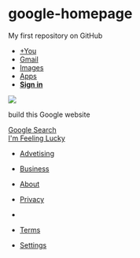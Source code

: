 # google-homepage
My first repository on GitHub
<!DOCTYPE html>
<html>
<head>
  <link type="text/CSS" rel="stylesheet" href="stylesheet.css"/>
  <title>Google homepage</title>
</head> 
<body>
  <div class="navigation">
    <ul>
      <li><a href="https://accounts.google.com/servicelogin?service=mail">+You</a></li>
      <li><a href="https://accounts.google.com/ServiceLogin?service=mail&passive=true&rm=false&continue=https://mail.google.com/mail/?tab%3Dwm&scc=1&ltmpl=default&ltmplcache=2&emr=1">Gmail</a></li>
      <li><a href="https://www.google.co.uk/imghp?hl=en&tab=wi&ei=7CTnVMLQHIPqOOK2gbgI&ved=0CAQQqi4oAg">Images</a></li>
      <li><a href="http://www.google.co.uk/intl/en/about/products/">Apps</a></li>
      <li><a href="https://accounts.google.com/ServiceLogin?hl=en&continue=https://www.google.co.uk/%3Fgws_rd%3Dssl"><div class="sign"><strong>Sign in</strong></div></a></li>
    </ul>
  </div>
  <img src="https://www.google.rs/images/srpr/logo11w.png">
  <div id="search"><p>build this Google website</p></div>
  <div id="googlesearch"><a href="#">Google Search</a></div>
  <div id="lucky"><a href="https://www.google.com/doodles">I'm Feeling Lucky</a></div>
  <div id="footer">
    <div class="left">
      <ul>
        <li><a href="https://www.google.co.uk/intl/en/ads/?fg=1"><p>Advetising</p></a></li>
        <li><a href="https://www.google.co.uk/services/?fg=1"><p>Business</p></a></li>
        <li><a href="https://www.google.co.uk/intl/en/about.html?fg=1"><p>About</p></a></li>
      </ul>
    </div>
    <div class="right">
      <ul>
        <li><a href="https://www.google.co.uk/intl/en/policies/privacy/?fg=1"><p>Privacy</p></a><li>
        <li><a href="https://www.google.co.uk/intl/en/policies/terms/?fg=1"><p>Terms</p></a></li>
        <li><a href="https://www.google.co.uk/preferences?hl=en"><p>Settings</p></a></li>
      </ul>
    </div>
  </div>
</body>
</html>  
